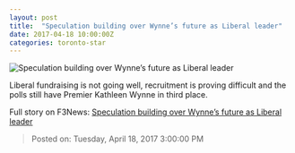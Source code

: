 ```yaml
---
layout: post
title:  "Speculation building over Wynne’s future as Liberal leader"
date: 2017-04-18 10:00:00Z
categories: toronto-star
---
```


![Speculation building over Wynne’s future as Liberal leader](https://www.thestar.com/content/dam/thestar/news/queenspark/2017/04/18/speculation-swirls-over-wynnes-future/wynne.jpg)

Liberal fundraising is not going well, recruitment is proving difficult and the polls still have Premier Kathleen Wynne in third place.


Full story on F3News: [Speculation building over Wynne’s future as Liberal leader](http://www.f3nws.com/n/xuxFgD)

> Posted on: Tuesday, April 18, 2017 3:00:00 PM
